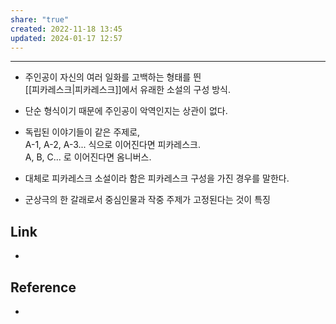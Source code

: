```yaml
---
share: "true"
created: 2022-11-18 13:45
updated: 2024-01-17 12:57
---
```


---

- 주인공이 자신의 여러 일화를 고백하는 형태를 띈  
  [[피카레스크|피카레스크]]에서 유래한 소설의 구성 방식.
- 단순 형식이기 때문에 주인공이 악역인지는 상관이 없다.
- 독립된 이야기들이 같은 주제로,  
  A-1, A-2, A-3... 식으로 이어진다면 피카레스크.  
  A, B, C... 로 이어진다면 옴니버스.

- 대체로 피카레스크 소설이라 함은 피카레스크 구성을 가진 경우를 말한다.
- 군상극의 한 갈래로서 중심인물과 작중 주제가 고정된다는 것이 특징


## Link
- 


## Reference
- 